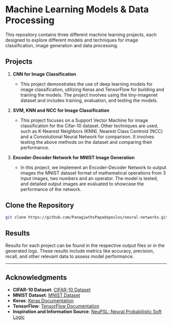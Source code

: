 # Machine Learning Models & Data Processing

This repository contains three different machine learning projects, each designed to explore different models and techniques for image classification, image generation and data processing.

## Projects

1. **CNN for Image Classification**
   - This project demonstrates the use of deep learning models for image classification, utilizing Keras and TensorFlow for building and training the models. The project involves using the tiny-imagenet dataset and includes training, evaluation, and testing the models.
   
2. **SVM, KNN and NCC for Image Classification**
   - This project focuses on a Support Vector Machine for image classification for the Cifar-10 dataset. Other techniques are used, such as K-Nearest Neighbors (KNN), Nearest Class Centroid (NCC) and a Convolutional Neural Network for comparison. It involves testing the above methods on the dataset and comparing their performance.

3. **Encoder-Decoder Network for MNIST Image Generation**
   - In this project, we implement an Encoder-Decoder Network to output images the MNIST dataset format of mathematical operations from 3 input images, two numbers and an operator. The model is tested, and detailed output images are evaluated to showcase the performance of the network.

## Clone the Repository

```bash
git clone https://github.com/PanagiwthsPapadopoulos/neural-networks.git
```

## Results

Results for each project can be found in the respective output files or in the generated logs. These results include metrics like accuracy, precision, recall, and other relevant data to assess model performance.

---

## Acknowledgments

- **CIFAR-10 Dataset**: [CIFAR-10 Dataset](https://www.cs.toronto.edu/~kriz/cifar.html)
- **MNIST Dataset**: [MNIST Dataset](http://yann.lecun.com/exdb/mnist/)
- **Keras**: [Keras Documentation](https://keras.io/)
- **TensorFlow**: [TensorFlow Documentation](https://www.tensorflow.org/)
- **Inspiration and Information Source**: [NeuPSL: Neural Probabilistic Soft Logic](https://www.researchgate.net/publication/360961440_NeuPSL_Neural_Probabilistic_Soft_Logic)
